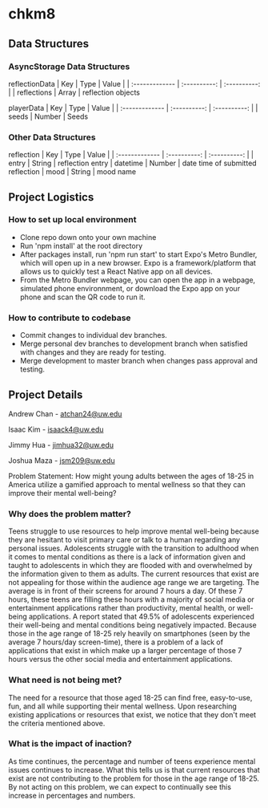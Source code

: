 # chkm8


## Data Structures
### AsyncStorage Data Structures

reflectionData
| Key |        Type | Value              |
| :------------- | :----------:         | :----------:         |
|  reflections   | Array  | reflection objects

playerData
| Key   |          Type            | Value |
| :------------- | :----------:         | :----------:         |
|  seeds         | Number   | Seeds


### Other Data Structures

reflection
| Key   |          Type            | Value |
| :------------- | :----------:         | :----------:         |
|  entry   | String  | reflection entry
|  datetime   | Number  | date time of submitted reflection
|  mood   | String  | mood name


## Project Logistics
### How to set up local environment
* Clone repo down onto your own machine
* Run 'npm install' at the root directory
* After packages install, run 'npm run start' to start Expo's Metro Bundler, which will open up in a new browser.
Expo is a framework/platform that allows us to quickly test a React Native app on all devices.
* From the Metro Bundler webpage, you can open the app in a webpage, simulated phone environnment, or download the Expo 
  app on your phone and scan the QR code to run it.


### How to contribute to codebase
* Commit changes to individual dev branches.
* Merge personal dev branches to development branch when satisfied with changes and they are ready for testing.
* Merge development to master branch when changes pass approval and testing.


## Project Details

Andrew Chan - atchan24@uw.edu

Isaac Kim - isaack4@uw.edu

Jimmy Hua - jimhua32@uw.edu

Joshua Maza - jsm209@uw.edu

Problem Statement: How might young adults between the ages of 18-25 in America utilize a gamified approach to mental wellness so that they can improve their mental well-being?

### Why does the problem matter?

Teens struggle to use resources to help improve mental well-being because they are hesitant to visit primary care or talk to a human regarding any personal issues. Adolescents struggle with the transition to adulthood when it comes to mental conditions as there is a lack of information given and taught to adolescents in which they are flooded with and overwhelmed by the information given to them as adults. The current resources that exist are not appealing for those within the audience age range we are targeting. The average is in front of their screens for around 7 hours a day. Of these 7 hours, these teens are filling these hours with a majority of social media or entertainment applications rather than productivity, mental health, or well-being applications. A report stated that 49.5% of adolescents experienced their well-being and mental conditions being negatively impacted. Because those in the age range of 18-25 rely heavily on smartphones (seen by the average 7 hours/day screen-time), there is a problem of a lack of applications that exist in which make up a larger percentage of those 7 hours versus the other social media and entertainment applications.

### What need is not being met?

The need for a resource that those aged 18-25 can find free, easy-to-use, fun, and all while supporting their mental wellness. Upon researching existing applications or resources that exist, we notice that they don't meet the criteria mentioned above.

### What is the impact of inaction?

As time continues, the percentage and number of teens experience mental issues continues to increase. What this tells us is that current resources that exist are not contributing to the problem for those in the age range of 18-25. By not acting on this problem, we can expect to continually see this increase in percentages and numbers.

